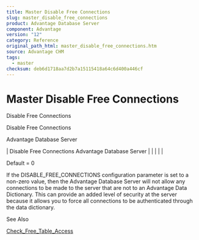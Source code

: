 ```yaml
---
title: Master Disable Free Connections
slug: master_disable_free_connections
product: Advantage Database Server
component: Advantage
version: "12"
category: Reference
original_path_html: master_disable_free_connections.htm
source: Advantage CHM
tags:
  - master
checksum: deb6d1718aa7d2b7a15115418a64c6d400a446cf
---
```


# Master Disable Free Connections

Disable Free Connections

Disable Free Connections

Advantage Database Server

| Disable Free Connections  Advantage Database Server |  |  |  |  |

Default = 0

If the DISABLE\_FREE\_CONNECTIONS configuration parameter is set to a non-zero value, then the Advantage Database Server will not allow any connections to be made to the server that are not to an Advantage Data Dictionary. This can provide an added level of security at the server because it allows you to force all connections to be authenticated through the data dictionary.

See Also

[Check\_Free\_Table\_Access](master_check_free_table_access.md)
